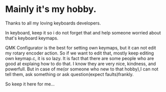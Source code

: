 # Mainly it's my hobby.
Thanks to all my loving keyboards developers.

In keyboard, keep it so i do not forget that and help someone worried about that's keyboard keymaps.

QMK Configurator is the best for setting own keymaps, but it can not edit my rotary encoder action.
So if we want to edit that, mostly keep editing own keymap.c, it is so lazy.
It is fact that there are some people who are good at explaing how to do that.
I know they are very nice, kindness, and powerfull.
But in case of me(or someone who new to that hobby),I can not tell them, ask something or ask question(expect faults)frankly.

So keep it here for me...
